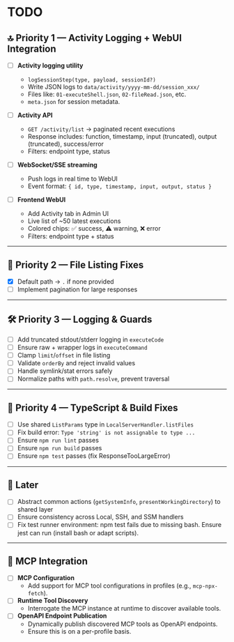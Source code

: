 # TODO

## 🔝 Priority 1 — Activity Logging + WebUI Integration
- [ ] **Activity logging utility**
  - `logSessionStep(type, payload, sessionId?)`
  - Write JSON logs to `data/activity/yyyy-mm-dd/session_xxx/`
  - Files like: `01-executeShell.json`, `02-fileRead.json`, etc.
  - `meta.json` for session metadata.

- [ ] **Activity API**
  - `GET /activity/list` → paginated recent executions
  - Response includes: function, timestamp, input (truncated), output (truncated), success/error
  - Filters: endpoint type, status

- [ ] **WebSocket/SSE streaming**
  - Push logs in real time to WebUI
  - Event format: `{ id, type, timestamp, input, output, status }`

- [ ] **Frontend WebUI**
  - Add Activity tab in Admin UI
  - Live list of ~50 latest executions
  - Colored chips: ✅ success, ⚠️ warning, ❌ error
  - Filters: endpoint type + status

---

## 🔧 Priority 2 — File Listing Fixes
- [x] Default path → `.` if none provided
- [ ] Implement pagination for large responses

---

## 🛠 Priority 3 — Logging & Guards
- [ ] Add truncated stdout/stderr logging in `executeCode`
- [ ] Ensure raw + wrapper logs in `executeCommand`
- [ ] Clamp `limit`/`offset` in file listing
- [ ] Validate `orderBy` and reject invalid values
- [ ] Handle symlink/stat errors safely
- [ ] Normalize paths with `path.resolve`, prevent traversal

---

## 🧱 Priority 4 — TypeScript & Build Fixes
- [ ] Use shared `ListParams` type in `LocalServerHandler.listFiles`
- [ ] Fix build error: `Type 'string' is not assignable to type ...`
- [ ] Ensure `npm run lint` passes
- [ ] Ensure `npm run build` passes
- [ ] Ensure `npm test` passes (fix ResponseTooLargeError)

---

## 📝 Later
- [ ] Abstract common actions (`getSystemInfo`, `presentWorkingDirectory`) to shared layer
- [ ] Ensure consistency across Local, SSH, and SSM handlers
- [ ] Fix test runner environment: npm test fails due to missing bash. Ensure jest can run (install bash or adapt scripts).

---

## 🚀 MCP Integration
- [ ] **MCP Configuration**
  - Add support for MCP tool configurations in profiles (e.g., `mcp-npx-fetch`).
- [ ] **Runtime Tool Discovery**
  - Interrogate the MCP instance at runtime to discover available tools.
- [ ] **OpenAPI Endpoint Publication**
  - Dynamically publish discovered MCP tools as OpenAPI endpoints.
  - Ensure this is on a per-profile basis.